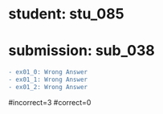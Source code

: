 # student: stu_085
# submission: sub_038

```diff
- ex01_0: Wrong Answer
- ex01_1: Wrong Answer
- ex01_2: Wrong Answer
```
#incorrect=3
#correct=0
